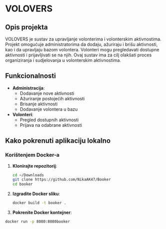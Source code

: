 # VOLOVERS

## Opis projekta
VOLOVERS je sustav za upravljanje volonterima i volonterskim aktivnostima. Projekt omogućuje administratorima da dodaju, ažuriraju i brišu aktivnosti, kao i da upravljaju bazom volontera. Volonteri mogu pregledavati dostupne aktivnosti i prijavljivati se na njih. Ovaj sustav ima za cilj olakšati proces organiziranja i sudjelovanja u volonterskim aktivnostima.

## Funkcionalnosti
- **Administracija**:
  - Dodavanje nove aktivnosti
  - Ažuriranje postojećih aktivnosti
  - Brisanje aktivnosti
  - Dodavanje volontera u bazu
- **Volonteri**:
  - Pregled dostupnih aktivnosti
  - Prijava na odabrane aktivnosti

## Kako pokrenuti aplikaciju lokalno

### Korištenjem Docker-a

1. **Klonirajte repozitorij**:
   ```bash
   cd ~/Downloads
   git clone https://github.com/NikaAK47/Booker
   cd booker

2. **Izgradite Docker sliku**:
   ```bash
   docker build -t booker .

3. **Pokrenite Docker kontejner**:
  ```bash
  docker run -p 8080:8080booker
